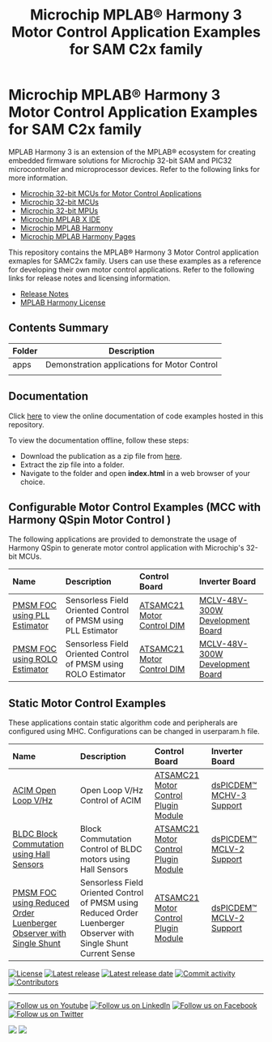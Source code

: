 ﻿---
title: Microchip MPLAB® Harmony 3 Motor Control Application Examples for SAM C2x family
nav_order: 1
has_children: true
has_toc: false
---

# Microchip MPLAB® Harmony 3 Motor Control Application Examples for SAM C2x family

MPLAB Harmony 3 is an extension of the MPLAB® ecosystem for creating
embedded firmware solutions for Microchip 32-bit SAM and PIC32 microcontroller
and microprocessor devices.  Refer to the following links for more information.
 - [Microchip 32-bit MCUs for Motor Control Applications](https://www.microchip.com/design-centers/motor-control-and-drive/control-products/32-bit-solutions)
 - [Microchip 32-bit MCUs](https://www.microchip.com/design-centers/32-bit)
 - [Microchip 32-bit MPUs](https://www.microchip.com/design-centers/32-bit-mpus)
 - [Microchip MPLAB X IDE](https://www.microchip.com/mplab/mplab-x-ide)
 - [Microchip MPLAB Harmony](https://www.microchip.com/mplab/mplab-harmony)
 - [Microchip MPLAB Harmony Pages](https://microchip-mplab-harmony.github.io/)

This repository contains the MPLAB® Harmony 3 Motor Control application exmaples for SAMC2x family. Users can use these examples as a reference for
developing their own motor control applications. Refer to the following links for release
notes and licensing information.

 - [Release Notes](./release_notes.md)
 - [MPLAB Harmony License](mplab_harmony_license.md)

## Contents Summary

| Folder     | Description                                               |
|------------|-----------------------------------------------------------|
| apps       | Demonstration applications for Motor Control              |
|||

## Documentation

Click [here](https://onlinedocs.microchip.com/v2/keyword-lookup?keyword=MC_APPS_SAM_C2X_INTRODUCTION&redirect=true) to view the online documentation of code examples hosted in this repository.

To view the documentation offline, follow these steps:
 - Download the publication as a zip file from [here](https://onlinedocs.microchip.com/download/GUID-686B08E8-FD18-4AAD-87B9-32B527406A88?type=webhelp).
 - Extract the zip file into a folder.
 - Navigate to the folder and open **index.html** in a web browser of your choice.
## Configurable Motor Control Examples (MCC with Harmony QSpin Motor Control )

The following applications are provided to demonstrate the usage of Harmony QSpin to generate motor control application with Microchip's 32-bit MCUs.


| Name | Description|Control Board|Inverter Board|
|:-----|:-----------|:------------|:-------------|
| [PMSM FOC using PLL Estimator](https://onlinedocs.microchip.com/v2/keyword-lookup?keyword=MC_APPS_SAM_C2X_PMSM_FOC_PLL&redirect=true) | Sensorless Field Oriented Control of PMSM using PLL Estimator | [ATSAMC21 Motor Control DIM](https://www.microchip.com/en-us/development-tool/EV74G56A) | [MCLV-48V-300W Development Board](https://www.microchip.com/en-us/development-tool/ev18h47a) |
| [PMSM FOC using ROLO Estimator](https://onlinedocs.microchip.com/v2/keyword-lookup?keyword=MC_APPS_SAM_C2X_PMSM_FOC_REDUCED_ORDER_LUENBERGER_OBSERVER_FIELD_WEAKENING_MTPA&redirect=true) | Sensorless Field Oriented Control of PMSM using ROLO Estimator | [ATSAMC21 Motor Control DIM](https://www.microchip.com/en-us/development-tool/EV74G56A) | [MCLV-48V-300W Development Board](https://www.microchip.com/en-us/development-tool/ev18h47a) |

## Static Motor Control Examples

These applications contain static algorithm code and peripherals are configured using MHC. Configurations can be changed in userparam.h file. 


| Name | Description|Control Board|Inverter Board|
|:-----|:-----------|:------------|:-------------|
| [ACIM Open Loop V/Hz](https://onlinedocs.microchip.com/v2/keyword-lookup?keyword=MC_APPS_SAM_C2X_ACIM_VHZ_CONTROL&redirect=true) | Open Loop V/Hz Control of ACIM |[ATSAMC21 Motor Control Plugin Module](https://www.microchip.com/DevelopmentTools/ProductDetails/PartNO/MA320206) |[dsPICDEM™ MCHV-3 Support](https://www.microchip.com/developmenttools/ProductDetails/dm330023-3)|
| [BLDC Block Commutation using Hall Sensors](https://onlinedocs.microchip.com/v2/keyword-lookup?keyword=MC_APPS_SAM_C2X_BLDC_BLOCK_COMMUTATION_HALL_SENSOR&redirect=true) | Block Commutation Control of BLDC motors using Hall Sensors |[ATSAMC21 Motor Control Plugin Module](https://www.microchip.com/DevelopmentTools/ProductDetails/PartNO/MA320206) |[dsPICDEM™ MCLV-2 Support](https://www.microchip.com/DevelopmentTools/ProductDetails/DM330021-2) |
|[PMSM FOC using Reduced Order Luenberger Observer with Single Shunt](https://onlinedocs.microchip.com/v2/keyword-lookup?keyword=MC_APPS_SAM_C2X_PMSM_FOC_SINGLE_SHUNT_CURRENT_RECONSTRUCTION&redirect=true)| Sensorless Field Oriented Control of PMSM using Reduced Order Luenberger Observer with Single Shunt Current Sense | [ATSAMC21 Motor Control Plugin Module](https://www.microchip.com/DevelopmentTools/ProductDetails/PartNO/MA320206)|[dsPICDEM™ MCLV-2 Support](https://www.microchip.com/DevelopmentTools/ProductDetails/DM330021-2)|


[![License](https://img.shields.io/badge/license-Harmony%20license-orange.svg)](https://github.com/Microchip-MPLAB-Harmony/mc/blob/master/mplab_harmony_license.md)
[![Latest release](https://img.shields.io/github/release/Microchip-MPLAB-Harmony/mc_apps_sam_c2x.svg)](https://github.com/Microchip-MPLAB-Harmony/mc/releases/latest)
[![Latest release date](https://img.shields.io/github/release-date/Microchip-MPLAB-Harmony/mc_apps_sam_c2x.svg)](https://github.com/Microchip-MPLAB-Harmony/mc/releases/latest)
[![Commit activity](https://img.shields.io/github/commit-activity/y/Microchip-MPLAB-Harmony/mc_apps_sam_c2x.svg)](https://github.com/Microchip-MPLAB-Harmony/mc/graphs/commit-activity)
[![Contributors](https://img.shields.io/github/contributors-anon/Microchip-MPLAB-Harmony/mc_apps_sam_c2x.svg)]()
____

[![Follow us on Youtube](https://img.shields.io/badge/Youtube-Follow%20us%20on%20Youtube-red.svg)](https://www.youtube.com/user/MicrochipTechnology)
[![Follow us on LinkedIn](https://img.shields.io/badge/LinkedIn-Follow%20us%20on%20LinkedIn-blue.svg)](https://www.linkedin.com/company/microchip-technology)
[![Follow us on Facebook](https://img.shields.io/badge/Facebook-Follow%20us%20on%20Facebook-blue.svg)](https://www.facebook.com/microchiptechnology/)
[![Follow us on Twitter](https://img.shields.io/twitter/follow/MicrochipTech.svg?style=social)](https://twitter.com/MicrochipTech)

[![](https://img.shields.io/github/stars/Microchip-MPLAB-Harmony/mc_apps_sam_c2x.svg?style=social)]()
[![](https://img.shields.io/github/watchers/Microchip-MPLAB-Harmony/mc_apps_sam_c2x.svg?style=social)]()

